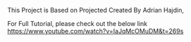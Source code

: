 This Project is Based on Projected Created By Adrian Hajdin,

For Full Tutorial, please check out the below link
https://www.youtube.com/watch?v=IaJqMcOMuDM&t=269s
